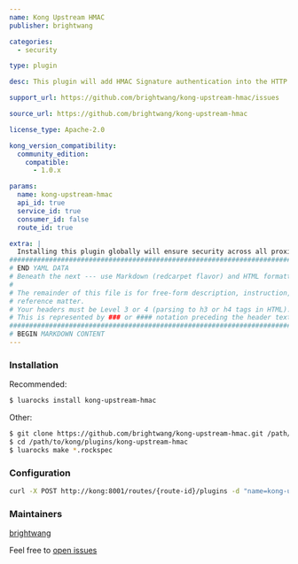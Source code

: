 ```yaml
---
name: Kong Upstream HMAC
publisher: brightwang

categories:
  - security

type: plugin

desc: This plugin will add HMAC Signature authentication into the HTTP Header Authorization of proxied requests through the Kong gateway. The purpose of this, is to provide means of Authentication, Authorization and Non-Repudiation to API providers (APIs for which Kong is a gateway).

support_url: https://github.com/brightwang/kong-upstream-hmac/issues

source_url: https://github.com/brightwang/kong-upstream-hmac

license_type: Apache-2.0

kong_version_compatibility:
  community_edition:
    compatible:
      - 1.0.x

params:
  name: kong-upstream-hmac
  api_id: true
  service_id: true
  consumer_id: false
  route_id: true

extra: |
  Installing this plugin globally will ensure security across all proxies for service providers who implement the HMAC validation correctly.
###############################################################################
# END YAML DATA
# Beneath the next --- use Markdown (redcarpet flavor) and HTML formatting only.
#
# The remainder of this file is for free-form description, instruction, and
# reference matter.
# Your headers must be Level 3 or 4 (parsing to h3 or h4 tags in HTML).
# This is represented by ### or #### notation preceding the header text.
###############################################################################
# BEGIN MARKDOWN CONTENT
---
```


### Installation

Recommended:

```bash
$ luarocks install kong-upstream-hmac
```

Other:

```bash
$ git clone https://github.com/brightwang/kong-upstream-hmac.git /path/to/kong/plugins/kong-upstream-hmac
$ cd /path/to/kong/plugins/kong-upstream-hmac
$ luarocks make *.rockspec
```

### Configuration

```bash
curl -X POST http://kong:8001/routes/{route-id}/plugins -d "name=kong-upstream-hmac" -d "config.token=token" -d "config.secret=secret"
```

### Maintainers

[brightwang](https://github.com/brightwang)  

Feel free to [open issues](https://github.com/brightwang/kong-upstream-hmac/issues)